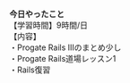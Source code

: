 **今日やったこと**<br>
【学習時間】9時間/日<br>
【内容】<br>
・Progate Rails Ⅲのまとめ少し<br>
・Progate Rails道場レッスン1<br>
・Rails復習<br>